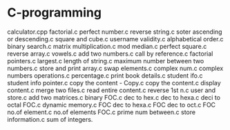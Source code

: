 # C-programming
calculator.cpp
factorial.c
perfect number.c
reverse string.c
soter ascending or descending.c
square and cube.c
username validity.c
alphabetical order.c
binary search.c
matrix multiplication.c
mod median.c
perfect square.c
reverse array.c
vowels.c
add two numbers.c
call by reference.c
factorial pointers.c
largest.c
length of string.c
maximum number between two numbers.c
store and print array.c
swap elements.c
complex num.c
complex numbers operations.c
percentage.c
print book details.c
student ifo.c
student info pointer.c
copy the content - Copy.c
copy the content.c
display content.c
merge two files.c
read entire content.c
reverse 1st n.c
user and store.c
add two matrices.c
binary FOC.c
dec to hex.c
dec to hexa.c
deci to octal FOC.c
dynamic memory.c
FOC dec to hexa.c
FOC dec to oct.c
FOC no.of element.c
no.of elements FOC.c
prime num between.c
store information.c
sum of integers.
